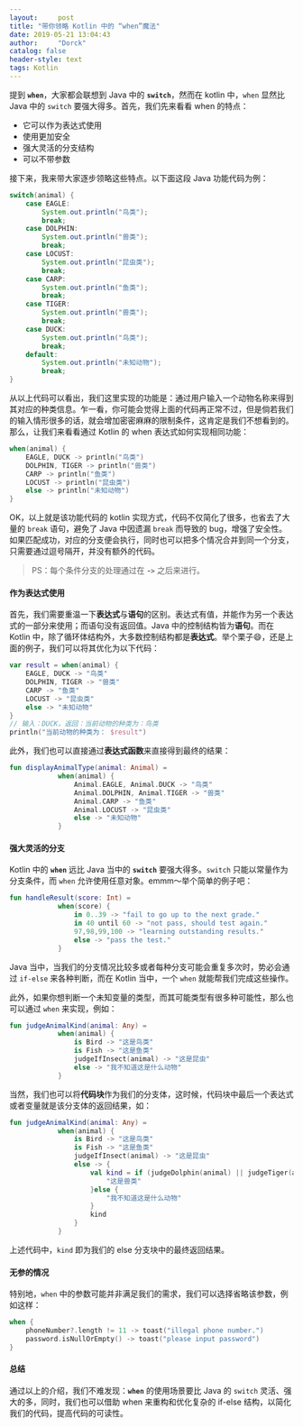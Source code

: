 ```yaml
---
layout:     post
title: "带你领略 Kotlin 中的 “when”魔法"
date: 2019-05-21 13:04:43
author:     "Dorck"
catalog: false
header-style: text
tags: Kotlin
---
```

提到 **`when`**，大家都会联想到 Java 中的 **`switch`**，然而在 kotlin 中，`when` 显然比 Java 中的 `switch` 要强大得多。首先，我们先来看看 when 的特点：

- 它可以作为表达式使用
- 使用更加安全
- 强大灵活的分支结构
- 可以不带参数

接下来，我来带大家逐步领略这些特点。以下面这段 Java 功能代码为例：<!--more-->

```java
switch(animal) {
    case EAGLE:
        System.out.println("鸟类");
        break;
    case DOLPHIN:
        System.out.println("兽类");
        break;
    case LOCUST:
        System.out.println("昆虫类");
        break;
    case CARP:
        System.out.println("鱼类");
        break;
    case TIGER:
        System.out.println("兽类");
        break;
    case DUCK:
        System.out.println("鸟类");
        break;
    default:
        System.out.println("未知动物");
        break;
}
```

从以上代码可以看出，我们这里实现的功能是：通过用户输入一个动物名称来得到其对应的种类信息。乍一看，你可能会觉得上面的代码再正常不过，但是倘若我们的输入情形很多的话，就会增加密密麻麻的限制条件，这肯定是我们不想看到的。那么，让我们来看看通过 Kotlin 的 when 表达式如何实现相同功能：

```kotlin
when(animal) {
    EAGLE, DUCK -> println("鸟类")
    DOLPHIN, TIGER -> println("兽类")
    CARP -> println("鱼类")
    LOCUST -> println("昆虫类")
    else -> println("未知动物")
}
```

OK，以上就是该功能代码的 kotlin 实现方式，代码不仅简化了很多，也省去了大量的 `break` 语句，避免了 Java 中因遗漏 `break` 而导致的 bug，增强了安全性。如果匹配成功，对应的分支便会执行，同时也可以把多个情况合并到同一个分支，只需要通过逗号隔开，并没有额外的代码。

> PS：每个条件分支的处理通过在 **`->`** 之后来进行。

#### 作为表达式使用

首先，我们需要重温一下**表达式**与**语句**的区别。表达式有值，并能作为另一个表达式的一部分来使用；而语句没有返回值。Java 中的控制结构皆为**语句**。而在 Kotlin 中，除了循环体结构外，大多数控制结构都是**表达式**。举个栗子😄，还是上面的例子，我们可以将其优化为以下代码：

```kotlin
var result = when(animal) {
    EAGLE, DUCK -> "鸟类"
    DOLPHIN, TIGER -> "兽类"
    CARP -> "鱼类"
    LOCUST -> "昆虫类"
    else -> "未知动物"
}
// 输入：DUCK，返回：当前动物的种类为：鸟类
println("当前动物的种类为： $result")
```

此外，我们也可以直接通过**表达式函数**来直接得到最终的结果：

```kotlin
fun displayAnimalType(animal: Animal) =
            when(animal) {
                Animal.EAGLE, Animal.DUCK -> "鸟类"
                Animal.DOLPHIN, Animal.TIGER -> "兽类"
                Animal.CARP -> "鱼类"
                Animal.LOCUST -> "昆虫类"
                else -> "未知动物"
            }
```

#### 强大灵活的分支

Kotlin 中的 **`when`** 远比 Java 当中的 **`switch`** 要强大得多。`switch` 只能以常量作为分支条件，而 `when` 允许使用任意对象。emmm～举个简单的例子吧：

```kotlin
fun handleResult(score: Int) =
            when(score) {
                in 0..39 -> "fail to go up to the next grade."
                in 40 until 60 -> "not pass, should test again."
                97,98,99,100 -> "learning outstanding results."
                else -> "pass the test."
            }
```

Java 当中，当我们的分支情况比较多或者每种分支可能会重复多次时，势必会通过 `if-else` 来各种判断，而在 Kotlin 当中，一个 `when` 就能帮我们完成这些操作。

此外，如果你想判断一个未知变量的类型，而其可能类型有很多种可能性，那么也可以通过 `when` 来实现，例如：

```kotlin
fun judgeAnimalKind(animal: Any) =
            when(animal) {
                is Bird -> "这是鸟类"
                is Fish -> "这是鱼类"
                judgeIfInsect(animal) -> "这是昆虫"
                else -> "我不知道这是什么动物"
            }
```

当然，我们也可以将**代码块**作为我们的分支体，这时候，代码块中最后一个表达式或者变量就是该分支体的返回结果，如：

```kotlin
fun judgeAnimalKind(animal: Any) =
            when(animal) {
                is Bird -> "这是鸟类"
                is Fish -> "这是鱼类"
                judgeIfInsect(animal) -> "这是昆虫"
                else -> {
                    val kind = if (judgeDolphin(animal) || judgeTiger(animal)) {
                        "这是兽类"
                    }else {
                        "我不知道这是什么动物"
                    }
                    kind
                }
            }
```

上述代码中，`kind` 即为我们的 else 分支块中的最终返回结果。

#### 无参的情况

特别地，`when` 中的参数可能并非满足我们的需求，我们可以选择省略该参数，例如这样：

```kotlin
when {
    phoneNumber?.length != 11 -> toast("illegal phone number.")
    password.isNullOrEmpty() -> toast("please input password")
}
```

#### 总结

通过以上的介绍，我们不难发现：**`when`** 的使用场景要比 Java 的 `switch` 灵活、强大的多，同时，我们也可以借助 when 来重构和优化复杂的 if-else 结构，以简化我们的代码，提高代码的可读性。

